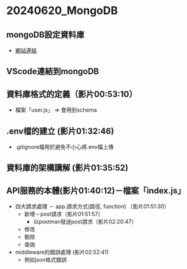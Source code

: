# 20240620_MongoDB
## mongoDB設定資料庫
* <a href="https://www.mongodb.com/zh-cn/lp/cloud/atlas/try4?utm_content=rlsavisitor&utm_source=google&utm_campaign=search_gs_pl_evergreen_atlas_core_retarget-brand_gic-null_apac-all_ps-all_desktop_eng_lead&utm_term=mongodb&utm_medium=cpc_paid_search&utm_ad=e&utm_ad_campaign_id=14412646476&adgroup=131761130812&cq_cmp=14412646476&gad_source=1&gclid=Cj0KCQiAyoi8BhDvARIsAO_CDsB1lPCGqLjSQuwEXuJLGJRf8VOXjNMqoSPrkjLfA1M9sOerWh8dYpQaAhYvEALw_wcB">網站連結</a>
## VScode連結到mongoDB
## 資料庫格式的定義（影片00:53:10）
* 檔案「user.js」 => 會用到schema
## .env檔的建立 (影片01:32:46)
* .gitignore檔用於避免不小心將.env檔上傳
## 資料庫的架構講解 (影片01:35:52)
## API服務的本體(影片01:40:12)－檔案「index.js」
* 四大請求處理 － app.請求方式(路徑, function) （影片01:51:30）
  * 新增－post請求（影片01:51:57）
    * 以postman發送post請求（影片02:20:47）
  * 修改
  * 刪除
  * 查詢
* middleware的錯誤處理 (影片02:52:41)
  * 例如json格式錯誤
